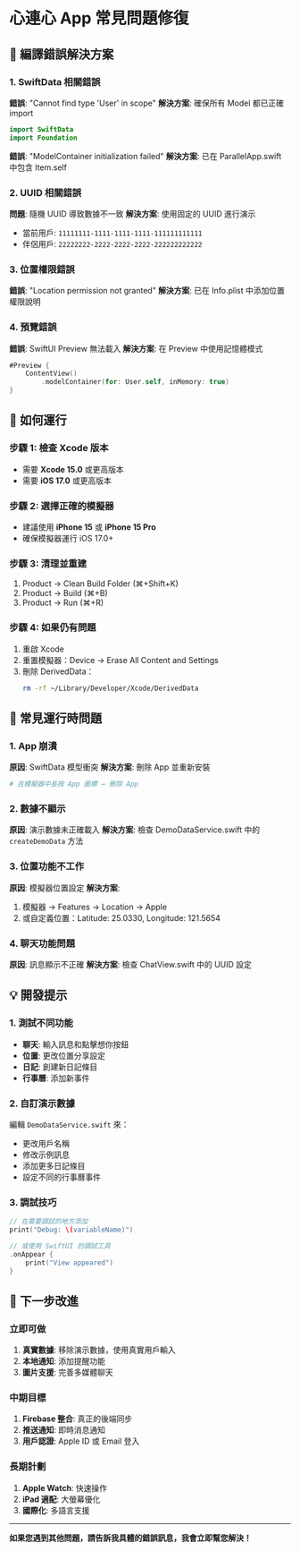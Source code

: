 # 心連心 App 常見問題修復

## 🔧 編譯錯誤解決方案

### 1. SwiftData 相關錯誤

**錯誤**: "Cannot find type 'User' in scope"
**解決方案**: 確保所有 Model 都已正確 import
```swift
import SwiftData
import Foundation
```

**錯誤**: "ModelContainer initialization failed"
**解決方案**: 已在 ParallelApp.swift 中包含 Item.self

### 2. UUID 相關錯誤

**問題**: 隨機 UUID 導致數據不一致
**解決方案**: 使用固定的 UUID 進行演示
- 當前用戶: `11111111-1111-1111-1111-111111111111`
- 伴侶用戶: `22222222-2222-2222-2222-222222222222`

### 3. 位置權限錯誤

**錯誤**: "Location permission not granted"
**解決方案**: 已在 Info.plist 中添加位置權限說明

### 4. 預覽錯誤

**錯誤**: SwiftUI Preview 無法載入
**解決方案**: 在 Preview 中使用記憶體模式
```swift
#Preview {
    ContentView()
        .modelContainer(for: User.self, inMemory: true)
}
```

## 🚀 如何運行

### 步驟 1: 檢查 Xcode 版本
- 需要 **Xcode 15.0** 或更高版本
- 需要 **iOS 17.0** 或更高版本

### 步驟 2: 選擇正確的模擬器
- 建議使用 **iPhone 15** 或 **iPhone 15 Pro**
- 確保模擬器運行 iOS 17.0+

### 步驟 3: 清理並重建
1. Product → Clean Build Folder (⌘+Shift+K)
2. Product → Build (⌘+B)
3. Product → Run (⌘+R)

### 步驟 4: 如果仍有問題
1. 重啟 Xcode
2. 重置模擬器：Device → Erase All Content and Settings
3. 刪除 DerivedData：
   ```bash
   rm -rf ~/Library/Developer/Xcode/DerivedData
   ```

## 🐛 常見運行時問題

### 1. App 崩潰

**原因**: SwiftData 模型衝突
**解決方案**: 刪除 App 並重新安裝
```bash
# 在模擬器中長按 App 圖標 → 刪除 App
```

### 2. 數據不顯示

**原因**: 演示數據未正確載入
**解決方案**: 檢查 DemoDataService.swift 中的 `createDemoData` 方法

### 3. 位置功能不工作

**原因**: 模擬器位置設定
**解決方案**: 
1. 模擬器 → Features → Location → Apple
2. 或自定義位置：Latitude: 25.0330, Longitude: 121.5654

### 4. 聊天功能問題

**原因**: 訊息顯示不正確
**解決方案**: 檢查 ChatView.swift 中的 UUID 設定

## 💡 開發提示

### 1. 測試不同功能
- **聊天**: 輸入訊息和點擊想你按鈕
- **位置**: 更改位置分享設定
- **日記**: 創建新日記條目
- **行事曆**: 添加新事件

### 2. 自訂演示數據
編輯 `DemoDataService.swift` 來：
- 更改用戶名稱
- 修改示例訊息
- 添加更多日記條目
- 設定不同的行事曆事件

### 3. 調試技巧
```swift
// 在需要調試的地方添加
print("Debug: \(variableName)")

// 或使用 SwiftUI 的調試工具
.onAppear {
    print("View appeared")
}
```

## 🎯 下一步改進

### 立即可做
1. **真實數據**: 移除演示數據，使用真實用戶輸入
2. **本地通知**: 添加提醒功能
3. **圖片支援**: 完善多媒體聊天

### 中期目標
1. **Firebase 整合**: 真正的後端同步
2. **推送通知**: 即時消息通知
3. **用戶認證**: Apple ID 或 Email 登入

### 長期計劃
1. **Apple Watch**: 快速操作
2. **iPad 適配**: 大螢幕優化
3. **國際化**: 多語言支援

---

**如果您遇到其他問題，請告訴我具體的錯誤訊息，我會立即幫您解決！**